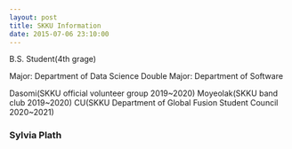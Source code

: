 ```yaml
---
layout: post
title: SKKU Information 
date: 2015-07-06 23:10:00
---
```



B.S. Student(4th grage)

Major: Department of Data Science
Double Major: Department of Software	 

Dasomi(SKKU official volunteer group 2019~2020)
Moyeolak(SKKU band club 2019~2020)
CU(SKKU Department of Global Fusion Student Council 2020~2021)


### Sylvia Plath